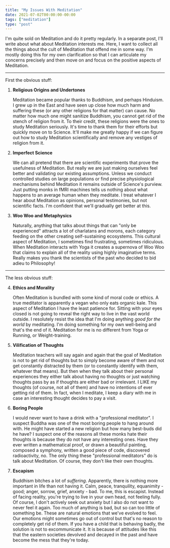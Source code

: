 ```yaml
---
title: "My Issues With Meditation"
date: 2021-07-02T00:00:00-00:00
tags: ["meditation"]
type: "post"
---
```


I'm quite sold on Meditation and do it pretty regularly. In a separate post, I'll write about what about Meditation interests me. Here, I want to collect all the things about the cult of Meditation that offend me in some way. I'm mostly doing this for my own clarification so that I can articulate my concerns precisely and then move on and focus on the positive aspects of Meditation.

---

First the obvious stuff:

1. **Religious Origins and Undertones**

   Meditation became popular thanks to Buddhism, and perhaps Hinduism. I grew up in the East and have seen up close how much harm and suffering these (or any other religions for that matter) can cause. No matter how much one might sanitize Buddhism, you cannot get rid of the stench of religion from it. To their credit, these religions were the ones to study Meditation seriously. It's time to thank them for their efforts but quickly move on to Science. It'll make me greatly happy if we can figure out how to study Meditation scientifically and remove any vestiges of religion from it.

2. **Imperfect Science**

   We can all pretend that there are scientific experiments that prove the usefulness of Meditation. But really we are just making ourselves feel better and validating our existing assumptions. Unless we conduct controlled studies on large populations or find precise physiological mechanisms behind Meditation it remains outside of Science's purview. Just putting monks in fMRI machines tells us nothing about what happens to an average human when they meditate. I treat whatever I hear about Meditation as opinions, personal testimonies, but not scientific facts. I'm confident that we'll gradually get better at this.

3. **Woo Woo and Metaphysics**

   Naturally, anything that talks about things that can "only be experienced" attracts a lot of charlatans and morons, each category feeding on the other creating self-sustaining ecosystems. This cultural aspect of Meditation, I sometimes find frustrating, sometimes ridiculous. When Meditation interacts with Yoga it creates a supernova of Woo Woo that claims to explain all of the reality using highly imaginative terms. Really makes you thank the scientists of the past who decided to bid adieu to Philosophy!

---

The less obvious stuff:

4. **Ethics and Morality**

   Often Meditation is bundled with some kind of moral code or ethics. A true meditator is apparently a vegan who only eats organic kale. This aspect of Meditation I have the least patience for. Sitting with your eyes closed is not going to reveal the right way to live in the vast world outside. I resolutely resist the idea that I'm doing anything _good for the world_ by meditating. I'm doing something for my own well-being and that's the end of it. Meditation for me is no different from Yoga or Running, or Weight-training.

5. **Vilification of Thoughts**

   Meditation teachers will say again and again that the goal of Meditation is not to get rid of thoughts but to simply become aware of them and not get constantly distracted by them (or to constantly identify with them, whatever that means). But then when they talk about their personal experiences they either talk about having no thoughts or just watching thoughts pass by as if thoughts are either bad or irrelevant. I LIKE my thoughts (of course, not all of them) and have no intentions of ever getting rid of them. In fact, when I meditate, I keep a diary with me in case an interesting thought decides to pay a visit.

6. **Boring People**

   I would never want to have a drink with a "professional meditator". I suspect Buddha was one of the most boring people to hang around with. He might have started a new religion but how many best-buds did he have? I suspect one of the reasons all these monks hate their thoughts is because they do not have any interesting ones. Have they ever written a mathematical proof, or drawn a beautiful painting, composed a symphony, written a good piece of code, discovered radioactivity, no. The only thing these "professional meditators" do is talk about Meditation. Of course, they don't like their own thoughts.

7. **Escapism**

   Buddhism bitches a lot of _suffering_. Apparently, there is nothing more important in life than not having it. Calm, peace, tranquility, equanimity - good; anger, sorrow, grief, anxiety - bad. To me, this is escapist. Instead of facing reality, you're trying to live in your own head, not feeling fully. Of course, I don't actively seek out anxiety but I also do not want to never feel it again. Too much of anything is bad, but so can too little of something be. These are natural emotions that we've evolved to feel. Our emotions might sometimes go out of control but that's no reason to completely get rid of them. If you have a child that is behaving badly, the solution is not to excommunicate it. It is because of attitudes like this that the eastern societies devolved and decayed in the past and have become the mess that they're today.
